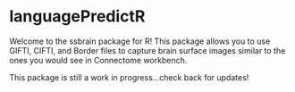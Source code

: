 languagePredictR
================

Welcome to the ssbrain package for R! This package allows you to use GIFTI, CIFTI, and Border files to capture brain surface images similar to the ones you would see in Connectome workbench.

This package is still a work in progress...check back for updates!

